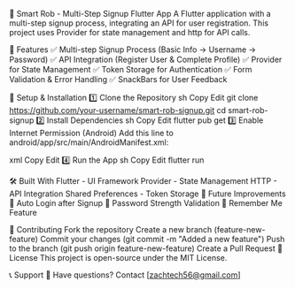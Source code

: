 📌 Smart Rob - Multi-Step Signup Flutter App
A Flutter application with a multi-step signup process, integrating an API for user registration. This project uses Provider for state management and http for API calls.

🚀 Features
✅ Multi-step Signup Process (Basic Info → Username → Password)
✅ API Integration (Register User & Complete Profile)
✅ Provider for State Management
✅ Token Storage for Authentication
✅ Form Validation & Error Handling
✅ SnackBars for User Feedback

📌 Setup & Installation
1️⃣ Clone the Repository
sh
Copy
Edit
git clone https://github.com/your-username/smart-rob-signup.git
cd smart-rob-signup
2️⃣ Install Dependencies
sh
Copy
Edit
flutter pub get
3️⃣ Enable Internet Permission (Android)
Add this line to android/app/src/main/AndroidManifest.xml:

xml
Copy
Edit
<uses-permission android:name="android.permission.INTERNET"/>
4️⃣ Run the App
sh
Copy
Edit
flutter run

🛠 Built With
Flutter - UI Framework
Provider - State Management
HTTP - API Integration
Shared Preferences - Token Storage
📌 Future Improvements
🔹 Auto Login after Signup
🔹 Password Strength Validation
🔹 Remember Me Feature

🤝 Contributing
Fork the repository
Create a new branch (feature-new-feature)
Commit your changes (git commit -m "Added a new feature")
Push to the branch (git push origin feature-new-feature)
Create a Pull Request
📄 License
This project is open-source under the MIT License.

📞 Support
💬 Have questions? Contact [zachtech56@gmail.com]